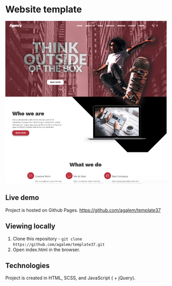# Website template

<img alt="Screenshot" src="https://raw.githubusercontent.com/agalem/template37/master/screen.png" width="600">

## Live demo

Project is hosted on Github Pages. https://github.com/agalem/template37

## Viewing locally

1. Clone this repository - `git clone https://github.com/agalem/template37.git`
2. Open index.html in the browser.


## Technologies

Project is created in HTML, SCSS, and JavaScript ( + jQuery).

